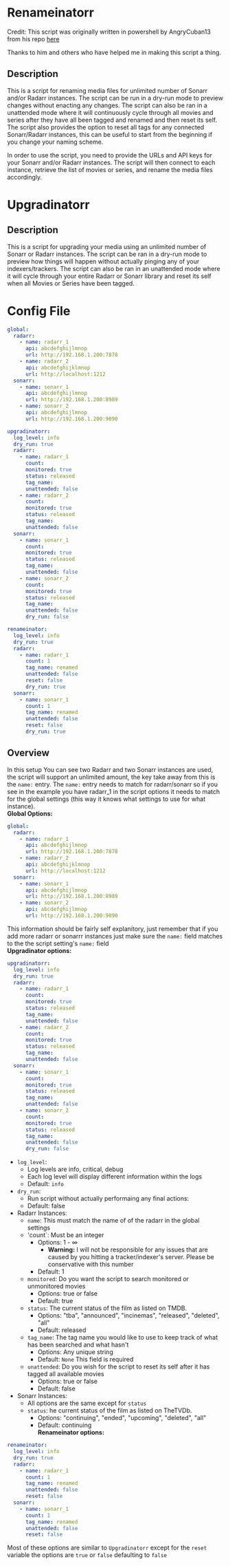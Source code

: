 # Renameinatorr

Credit: This script was originally written in powershell by AngryCuban13 from his repo [here](https://github.com/angrycuban13/Just-A-Bunch-Of-Starr-Scripts)

Thanks to him and others who have helped me in making this script a thing.

## Description

This is a script for renaming media files for unlimited number of Sonarr and/or Radarr instances. The script can be run in a dry-run mode to preview changes without enacting any changes. The script can also be ran in a unattended mode where it will continuously cycle through all movies and series after they have all been tagged and renamed and then reset its self. The script also provides the option to reset all tags for any connected Sonarr/Radarr instances, this can be useful to start from the beginning if you change your naming scheme.

In order to use the script, you need to provide the URLs and API keys for your Sonarr and/or Radarr instances. The script will then connect to each instance, retrieve the list of movies or series, and rename the media files accordingly.

# Upgradinatorr

## Description

This is a script for upgrading your media using an unlimited number of Sonarr or Radarr instances. The script can be ran in a dry-run mode to preview how things will happen without actually pinging any of your indexers/trackers. The script can also be ran in an unattended mode where it will cycle through your entire Radarr or Sonarr library and reset its self when all Movies or Series have been tagged.


# Config File
```yml
global:
  radarr:
    - name: radarr_1
      api: abcdefghijlmnop
      url: http://192.168.1.200:7878
    - name: radarr_2
      api: abcdefghijklmnop
      url: http://localhost:1212
  sonarr:
    - name: sonarr_1
      api: abcdefghijlmnop
      url: http://192.168.1.200:8989
    - name: sonarr_2
      api: abcdefghijlmnop
      url: http://192.168.1.200:9090

upgradinatorr:
  log_level: info
  dry_run: true
  radarr:
    - name: radarr_1
      count:
      monitored: true
      status: released
      tag_name:
      unattended: false
    - name: radarr_2
      count:
      monitored: true
      status: released
      tag_name:
      unattended: false
  sonarr:
    - name: sonarr_1
      count:
      monitored: true
      status: released
      tag_name:
      unattended: false
    - name: sonarr_2
      count:
      monitored: true
      status: released
      tag_name:
      unattended: false
      dry_run: false

renameinator:
  log_level: info
  dry_run: true
  radarr:
    - name: radarr_1
      count: 1
      tag_name: renamed
      unattended: false
      reset: false
      dry_run: true
  sonarr:
    - name: sonarr_1
      count: 1
      tag_name: renamed
      unattended: false
      reset: false
      dry_run: true
```

## Overview
In this setup You can see two Radarr and two Sonarr instances are used, the script will support an unlimited amount, the key take away from this is the `name:` entry. The `name:` entry needs to match for radarr/sonarr so if you see in the example you have radarr_1 in the script options it needs to match for the global settings (this way it knows what settings to use for what instance).
<br>**Global Options:**<br>
```yml
global:
  radarr:
    - name: radarr_1
      api: abcdefghijlmnop
      url: http://192.168.1.200:7878
    - name: radarr_2
      api: abcdefghijklmnop
      url: http://localhost:1212
  sonarr:
    - name: sonarr_1
      api: abcdefghijlmnop
      url: http://192.168.1.200:8989
    - name: sonarr_2
      api: abcdefghijlmnop
      url: http://192.168.1.200:9090
```
This information should be fairly self explanitory, just remember that if you add more radarr or sonarrr instances just make sure the `name:` field matches to the the script setting's `name:` field 
<br>**Upgradinator options:**
```yml
upgradinatorr:
  log_level: info
  dry_run: true
  radarr:
    - name: radarr_1
      count:
      monitored: true
      status: released
      tag_name:
      unattended: false
    - name: radarr_2
      count:
      monitored: true
      status: released
      tag_name:
      unattended: false
  sonarr:
    - name: sonarr_1
      count:
      monitored: true
      status: released
      tag_name:
      unattended: false
    - name: sonarr_2
      count:
      monitored: true
      status: released
      tag_name:
      unattended: false
      dry_run: false
```

* `log_level`: 
    *  Log levels are info, critical, debug
    *  Each log level will display different information within the logs 
    *  Default: `info`
 *  `dry_run`:
    *  Run script without actually performaing any final actions:
    *  Default: false
 *  Radarr Instances:
    *  `name`: This must match the name of of the radarr in the global settings
    *  'count`: Must be an integer 
       *  Options: 1 - ∞ 
          *  **Warning:** I will not be responsible for any issues that are caused by you hitting a tracker/indexer's server. Please be conservative with this number
       *  Default: 1
    *  `monitored`: Do you want the script to search monitored or unmonitored movies
       *  Options: true or false
       *  Default: true
    *  `status`: The current status of the film as listed on TMDB.
       *  Options: "tba", "announced", "incinemas", "released", "deleted", "all"
       *  Default: released
    *  `tag_name`: The tag name you would like to use to keep track of what has been searched and what hasn't
       *  Options: Any unique string
       *  Default: `None` This field is required
    *  `unattended`: Do you wish for the script to reset its self after it has tagged all available movies
       *  Options: true or false
       *  Default: false
 *  Sonarr Instances:
    *  All options are the same except for `status`
    *  `status`: he current status of the film as listed on TheTVDb.
       *  Options: "continuing", "ended", "upcoming", "deleted", "all"
       *  Default: continuing
<br>**Renameinator options:**
```yml
renameinator:
  log_level: info
  dry_run: true
  radarr:
    - name: radarr_1
      count: 1
      tag_name: renamed
      unattended: false
      reset: false
  sonarr:
    - name: sonarr_1
      count: 1
      tag_name: renamed
      unattended: false
      reset: false
```
Most of these options are similar to `Upgradinatorr` except for the `reset` variable the options are `true` or `false` defaulting to `false` 